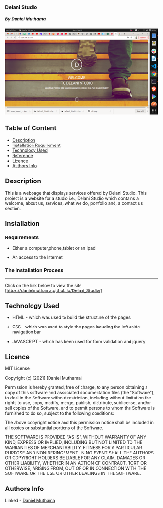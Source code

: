 ### Delani Studio

##### By Daniel Muthama

![Project Image](asset/projecimage.png)

## Table of Content

+ [Description](#description)
+ [Installation Requirement](#Installation)
+ [Technology Used](#technology-used)
+ [Reference](#reference)
+ [Licence](#licence)
+ [Authors Info](#author-Info)

## Description
<p>This is  a webpage that displays services offered by Delani Studio. This project is a website for a studio i.e., Delani Studio which contains a welcome, about us, services, what we do, portfolio and, a contact us section.</p>

## Installation

### Requirements

* Either a computer,phone,tablet or an Ipad

* An access to the Internet

### The Installation Process
****
Click on the link below to view the site
[https://danielmuthama.github.io/Delani_Studio/]
## Technology Used
* HTML - which was used to build the structure of the pages.

* CSS - which was used to style the pages incuding the left aside navigation bar

* JAVASCRIPT - which has been used for form validation and jquery


## Licence

MIT License

Copyright (c) [2021] [Daniel Muthama]

Permission is hereby granted, free of charge, to any person obtaining a copy
of this software and associated documentation files (the "Software"), to deal
in the Software without restriction, including without limitation the rights
to use, copy, modify, merge, publish, distribute, sublicense, and/or sell
copies of the Software, and to permit persons to whom the Software is
furnished to do so, subject to the following conditions:

The above copyright notice and this permission notice shall be included in all
copies or substantial portions of the Software.

THE SOFTWARE IS PROVIDED "AS IS", WITHOUT WARRANTY OF ANY KIND, EXPRESS OR
IMPLIED, INCLUDING BUT NOT LIMITED TO THE WARRANTIES OF MERCHANTABILITY,
FITNESS FOR A PARTICULAR PURPOSE AND NONINFRINGEMENT. IN NO EVENT SHALL THE
AUTHORS OR COPYRIGHT HOLDERS BE LIABLE FOR ANY CLAIM, DAMAGES OR OTHER
LIABILITY, WHETHER IN AN ACTION OF CONTRACT, TORT OR OTHERWISE, ARISING FROM,
OUT OF OR IN CONNECTION WITH THE SOFTWARE OR THE USE OR OTHER DEALINGS IN THE
SOFTWARE.

## Authors Info

Linked - [Daniel Muthama](https://www.linkedin.com/in/daniel-muthama-577b211a5/)
